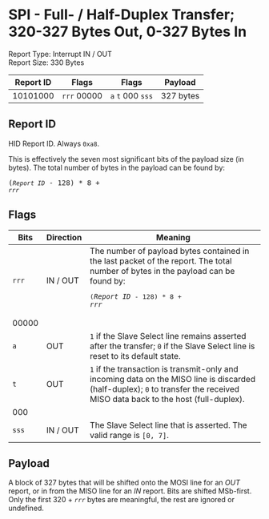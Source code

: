 
# SPI - Full- / Half-Duplex Transfer; 320-327 Bytes Out, 0-327 Bytes In
Report Type: Interrupt IN / OUT<br />
Report Size: 330 Bytes

| Report ID | Flags | Flags | Payload |
|-----------|-------|-------|---------|
| 10101000 | `rrr`&nbsp;00000 | `a`&nbsp;`t`&nbsp;000&nbsp;`sss` | 327 bytes |

## Report ID
HID Report ID.  Always `0xa8`.

This is effectively the seven most significant bits of the payload size (in bytes).  The total number of bytes in the payload can be found by: <pre>(*`Report ID`* - 128) * 8 + *`rrr`*</pre>

## Flags

| Bits  | Direction | Meaning |
|-------|-----------|---------|
| `rrr` | IN / OUT  | The number of payload bytes contained in the last packet of the report.  The total number of bytes in the payload can be found by: <pre>(*`Report ID`* - 128) * 8 + *`rrr`*</pre> |
| 00000 |          |                                                                       |
| `a`   | OUT      | `1` if the Slave Select line remains asserted after the transfer; `0` if the Slave Select line is reset to its default state. |
| `t`   | OUT      | `1` if the transaction is transmit-only and incoming data on the MISO line is discarded (half-duplex); `0` to transfer the received MISO data back to the host (full-duplex). |
| 000   |          |                                                                       |
| `sss` | IN / OUT | The Slave Select line that is asserted.  The valid range is `[0, 7]`. |

## Payload
A block of 327 bytes that will be shifted onto the MOSI line for an *OUT* report, or in from the MISO line for an *IN* report.  Bits are shifted MSb-first.  Only the first 320 + *`rrr`* bytes are meaningful, the rest are ignored or undefined.
